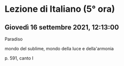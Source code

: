 # Lezione di Italiano (5° ora)

## Giovedì 16 settembre 2021, 12:13:00
Paradiso 

mondo del sublime, mondo della luce e della'armonia


p. 591, canto I 
<!--stackedit_data:
eyJoaXN0b3J5IjpbMTc5NzM3NTc2N119
-->